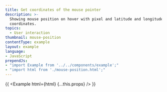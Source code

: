 ```yaml
---
title: Get coordinates of the mouse pointer
description: >-
  Showing mouse position on hover with pixel and latitude and longitude
  coordinates.
topics:
  - User interaction
thumbnail: mouse-position
contentType: example
layout: example
language:
- JavaScript
prependJs:
- "import Example from '../../components/example';"
- "import html from './mouse-position.html';"
---
```


{{ <Example html={html} {...this.props} /> }}
